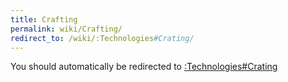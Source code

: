 ```yaml
---
title: Crafting
permalink: wiki/Crafting/
redirect_to: /wiki/:Technologies#Crating/
---
```


You should automatically be redirected to [:Technologies#Crating](/keeperrl_wiki/:Technologies#Crating/)
